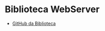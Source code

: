 # Biblioteca WebServer

- [GitHub da Biblioteca](https://github.com/espressif/arduino-esp32/tree/master/libraries/WebServer)
